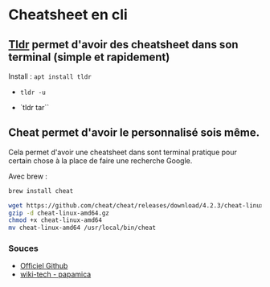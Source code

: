 # Cheatsheet en cli

## [Tldr](https://tldr.sh/) permet d'avoir des cheatsheet dans son terminal (simple et rapidement)

Install : `apt install tldr`

- `tldr -u`

- `tldr tar``



## Cheat permet d'avoir le personnalisé sois même.

Cela permet d'avoir une cheatsheet dans sont terminal pratique pour certain chose à la place de faire une recherche Google.

Avec brew :

```bash
brew install cheat
```

```bash
wget https://github.com/cheat/cheat/releases/download/4.2.3/cheat-linux-amd64.gz
gzip -d cheat-linux-amd64.gz
chmod +x cheat-linux-amd64
mv cheat-linux-amd64 /usr/local/bin/cheat
```

### Souces

- [Officiel Github](https://github.com/cheat/cheat)
- [wiki-tech - papamica](https://www.tech2tech.fr/mon-terminal-ideal/)